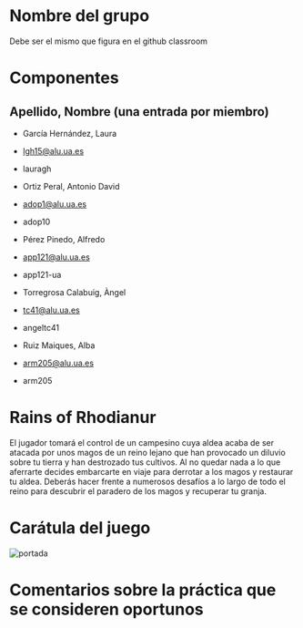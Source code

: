 
# Nombre del grupo
Debe ser el mismo que figura en el github classroom

# Componentes

## Apellido, Nombre (una entrada por miembro)
* García Hernández, Laura
* lgh15@alu.ua.es
* lauragh

* Ortiz Peral, Antonio David
* adop1@alu.ua.es
* adop10

* Pérez Pinedo, Alfredo
* app121@alu.ua.es
* app121-ua

* Torregrosa Calabuig, Àngel
* tc41@alu.ua.es
* angeltc41

* Ruiz Maiques, Alba
* arm205@alu.ua.es
* arm205


# Rains of Rhodianur
El jugador tomará el control de un campesino cuya aldea acaba de ser atacada por unos magos de un reino lejano que han provocado un diluvio sobre tu tierra y han destrozado tus cultivos. Al no quedar nada a lo que aferrarte decides embarcarte en viaje para derrotar a los magos y restaurar tu aldea. Deberás hacer frente a numerosos desafíos a lo largo de todo el reino para descubrir el paradero de los magos y recuperar tu granja.

# Carátula del juego
![portada](https://user-images.githubusercontent.com/78486115/118461310-d7e4a880-b6fd-11eb-992a-c2899afcbe35.png)
# Comentarios sobre la práctica que se consideren oportunos
